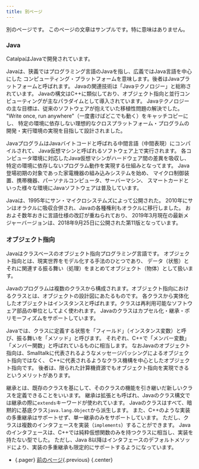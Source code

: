 ```yaml
---
title: 別ページ
---
```


別のページです。
このページの文章はサンプルです。特に意味はありません。


### Java

CatalpaはJavaで開発されています。

Javaは、狭義ではプログラミング言語のJavaを指し、広義ではJava言語を中心にした
コンピューティング・プラットフォームを意味します。後者はJavaプラットフォームと呼ばれます。
Javaの関連技術は「Javaテクノロジー」と総称されています。
Javaの構文はC++に類似しており、オブジェクト指向と並行コンピューティングが主なパラダイムとして導入されています。
Javaテクノロジーの主な目標は、従来のソフトウェアが抱えていた移植性問題の解決でした。
"Write once, run anywhere"（一度書けばどこでも動く）をキャッチコピーにし、
特定の環境に依存しない理想的なクロスプラットフォーム・プログラムの開発・実行環境の実現を目指して設計されました。

JavaプログラムはJavaバイトコードと呼ばれる中間言語（中間表現）にコンパイルされて、
Java仮想マシンと呼ばれるソフトウェア上で実行されます。
各コンピュータ環境に対応したJava仮想マシンがハードウェア間の差異を吸収し、
特定の環境に依存しないプログラム動作を実現する仕組みとなってます。
Java登場初期の対象であった家電機器の組み込みシステムを始め、
マイクロ制御装置、携帯機器、パーソナルコンピュータ、サーバーマシン、
スマートカードといった様々な環境にJavaソフトウェアは普及しています。

Javaは、1995年にサン・マイクロシステムズによって公開された。
2010年にサンはオラクルに吸収合併され、Javaの各種権利もオラクルに移行しました。
おおよそ数年おきに言語仕様の改訂が重ねられており、
2019年3月現在の最新メジャーバージョンは、2018年9月25日に公開された第11版となっています。


### オブジェクト指向

Javaはクラスベースのオブジェクト指向プログラミング言語です。
オブジェクト指向とは、現実世界をモデル化する手法のひとつであり、
データ（状態）とそれに関連する振る舞い（処理）をまとめてオブジェクト（物体）として扱います。

Javaのプログラムは複数のクラスから構成されます。オブジェクト指向におけるクラスとは、オブジェクトの設計図にあたるものです。
各クラスから実体化したオブジェクトはインスタンスと呼ばれます。クラスは再利用可能なソフトウェア部品の単位としてよく使われます。
Javaのクラスはカプセル化・継承・ポリモーフィズムをサポートしています。

Javaでは、クラスに定義する状態を「フィールド」（インスタンス変数）と呼び、振る舞いを「メソッド」と呼びます。
それぞれ、C++で「メンバー変数」「メンバー関数」と呼ばれているものに相当します。
なおJavaのオブジェクト指向は、Smalltalkに代表されるようなメッセージパッシングによるオブジェクト指向ではなく、
C++に代表されるようなクラス機構を中心としたオブジェクト指向です。
後者は、限られた計算機資源でもオブジェクト指向を実現できるというメリットがあります。

継承とは、既存のクラスを基にして、そのクラスの機能を引き継いだ新しいクラスを定義できることをいいます。
継承は拡張とも呼ばれ、Javaのクラス構文では継承の際に`extends`キーワードが使われています。
Javaのクラスはすべて、暗黙的に基底クラス`java.lang.Object`から派生します。
また、C++のような実装の多重継承はサポートせず、単一継承のみをサポートしています。
ただし、クラスは複数のインタフェースを実装（`implements`）することができます。
Javaのインタフェースは、C++では純粋仮想関数のみを持つクラスに相当し、実装を持たない型でした。
ただし、Java 8以降はインタフェースのデフォルトメソッドにより、実装の多重継承も限定的にサポートするようになっています。

>
  * {.pager} [前のページ](index.html){.previous} {.center}
>
